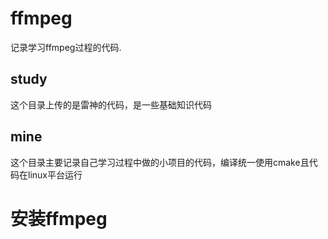 # ffmpeg
记录学习ffmpeg过程的代码.

## study
这个目录上传的是雷神的代码，是一些基础知识代码

## mine
这个目录主要记录自己学习过程中做的小项目的代码，编译统一使用cmake且代码在linux平台运行

# 安装ffmpeg

